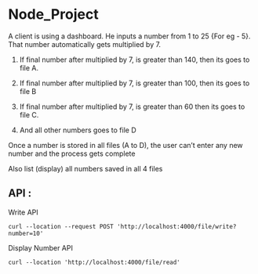# Node_Project


A client is using a dashboard. He inputs a number from 1 to 25 {For eg - 5}. That number automatically gets multiplied by 7. 
1) If final number after multiplied by 7, is greater than 140, then its goes to file A. 
2) If final number after multiplied by 7, is greater than 100, then its goes to file B
3) If final number after multiplied by 7, is greater than 60 then its goes to file C. 

4) And all other numbers goes to file D

Once a number is stored in all files (A to D), the user can’t enter any new number and the process gets complete 

Also list (display) all numbers saved in all 4 files

## API :

Write API 

```
curl --location --request POST 'http://localhost:4000/file/write?number=10'
```

Display Number API

```
curl --location 'http://localhost:4000/file/read'
```
